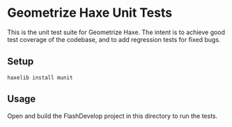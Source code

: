 # Geometrize Haxe Unit Tests

This is the unit test suite for Geometrize Haxe. The intent is to achieve good test coverage of the codebase, and to add regression tests for fixed bugs.

## Setup

```
haxelib install munit
```

## Usage

Open and build the FlashDevelop project in this directory to run the tests.